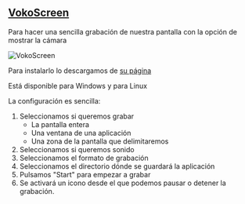 ## [VokoScreen](https://linuxecke.volkoh.de/vokoscreen/vokoscreen.html)

Para hacer una sencilla grabación de nuestra pantalla con la opción de mostrar la cámara


![VokoScreen](https://vokoscreen.volkoh.de/3.0/picture/screencast-0.png)


Para instalarlo lo descargamos de [su página](https://linuxecke.volkoh.de/vokoscreen/vokoscreen.html)

Está disponible para Windows y para Linux

La configuración es sencilla:
1. Seleccionamos si queremos grabar 
    * La pantalla entera
    * Una ventana de una aplicación
    * Una zona de la pantalla que delimitaremos
1. Seleccionamos si queremos sonido
1. Seleccionamos el formato de grabación
1. Seleccionamos el directorio dónde se guardará la aplicación
1. Pulsamos "Start" para empezar a grabar
1. Se activará un icono desde el que podemos pausar o detener la grabación.